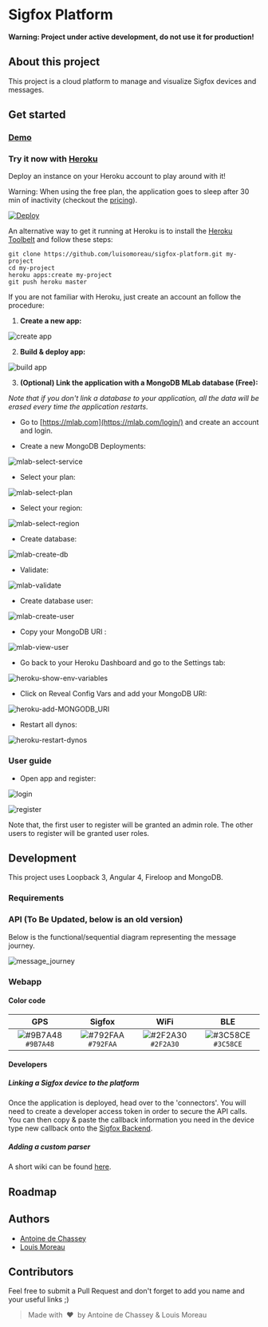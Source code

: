 # Sigfox Platform

**Warning: Project under active development, do not use it for production!**

## About this project

This project is a cloud platform to manage and visualize Sigfox devices and messages.

## Get started

### [Demo](https://sigfox-platform.thenorthweb.com)

### Try it now with [Heroku](https://heroku.com)

Deploy an instance on your Heroku account to play around with it!

Warning: When using the free plan, the application goes to sleep after 30 min of inactivity (checkout the [pricing](https://www.heroku.com/pricing)).

[![Deploy](https://www.herokucdn.com/deploy/button.svg)](https://heroku.com/deploy)

An alternative way to get it running at Heroku is to install the [Heroku Toolbelt](https://toolbelt.heroku.com) and follow these steps:

```
git clone https://github.com/luisomoreau/sigfox-platform.git my-project
cd my-project
heroku apps:create my-project
git push heroku master
```

If you are not familiar with Heroku, just create an account an follow the procedure:

1. **Create a new app:**

![create app](doc/img/deploy-1.png)

2. **Build & deploy app:**

![build app](doc/img/deploy-2.png)

3. **(Optional) Link the application with a MongoDB MLab database (Free):**

*Note that if you don't link a database to your application, all the data will be erased every time the application restarts.*

* Go to [https://mlab.com](https://mlab.com/login/) and create an account and login.

* Create a new MongoDB Deployments:

![mlab-select-service](doc/img/mlab-select-service.png)

* Select your plan:

![mlab-select-plan](doc/img/mlab-select-plan.png)

* Select your region:

![mlab-select-region](doc/img/mlab-select-region.png)

* Create database:

![mlab-create-db](doc/img/mlab-create-db.png)

* Validate:

![mlab-validate](doc/img/mlab-validate.png)

* Create database user:

![mlab-create-user](doc/img/mlab-create-user.png)

* Copy your MongoDB URI :

![mlab-view-user](doc/img/mlab-view-user.png)

* Go back to your Heroku Dashboard and go to the Settings tab:

![heroku-show-env-variables](doc/img/heroku-show-env-variables.png)

* Click on Reveal Config Vars and add your MongoDB URI:

![heroku-add-MONGODB_URI](doc/img/heroku-add-MONGODB_URI.png)

* Restart all dynos:

![heroku-restart-dynos](doc/img/heroku-restart-dynos.png)


### User guide

- Open app and register:

![login](doc/img/login.png)

![register](doc/img/register.png)

Note that, the first user to register will be granted an admin role.
The other users to register will be granted user roles.


## Development

This project uses Loopback 3, Angular 4, Fireloop and MongoDB.

### Requirements

### API (To Be Updated, below is an old version)

Below is the functional/sequential diagram representing the message journey.

![message_journey](doc/img/message-journey.png)

### Webapp

#### Color code

| GPS | Sigfox | WiFi | BLE |
| :-------: | :-------: | :-------:	| :-------: |
| ![#9B7A48](https://placehold.it/15/9B7A48/000000?text=+) `#9B7A48` | ![#792FAA](https://placehold.it/15/792FAA/000000?text=+) `#792FAA` | ![#2F2A30](https://placehold.it/15/2f2A30/000000?text=+) `#2F2A30` | ![#3C58CE](https://placehold.it/15/3C58CE/000000?text=+) `#3C58CE` |

#### Developers

##### Linking a Sigfox device to the platform

Once the application is deployed, head over to the 'connectors'. You will need to create a developer access token in order to secure the API calls. You can then copy & paste the callback information you need in the device type new callback onto the [Sigfox Backend](https://backend.sigfox.com/).

##### Adding a custom parser

A short wiki can be found [here](https://github.com/IoT-Makers/sigfox-platform/wiki/Adding-a-custom-parser).

## Roadmap


## Authors

* [Antoine de Chassey](https://github.com/AntoinedeChassey)
* [Louis Moreau](https://github.com/luisomoreau)

## Contributors

Feel free to submit a Pull Request and don't forget to add you name and your useful links ;)

> Made with &nbsp;:heart:&nbsp; by Antoine de Chassey & Louis Moreau
